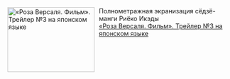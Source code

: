 <!--2025-01-13 20:00:16-->
<div class="yb">
  <div class="rss smaller1 kino_kino"><a href="https://www.kino-teatr.ru/video/45400/" title="«Роза Версаля. Фильм». Трейлер №3 на японском языке"><img src="https://www.kino-teatr.ru/video/0/0/45400/poster.jpg" width="196" height="147" align="left" hspace="5" style="margin: 0px 10px 0px 5px" alt="«Роза Версаля. Фильм». Трейлер №3 на японском языке"/></a>Полнометражная экранизация сёдзё-манги Риёко Икэды <br><a class="light" href="https://www.kino-teatr.ru/video/45400/">«Роза Версаля. Фильм». Трейлер №3 на японском языке</a></div>
</div>
